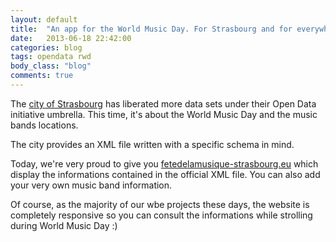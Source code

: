 ```yaml
---
layout: default
title:  "An app for the World Music Day. For Strasbourg and for everywhere."
date:   2013-06-18 22:42:00
categories: blog
tags: opendata rwd
body_class: "blog"
comments: true
---
```


The [city of Strasbourg](http://www.strasbourg.eu) has liberated more data sets under their Open Data initiative umbrella. This time, it's about the World Music Day and the music bands locations.

The city provides an XML file written with a specific schema in mind.

Today, we're very proud to give you [fetedelamusique-strasbourg.eu](http://www.fetedelamusique-strasbourg.eu) which display the informations contained in the official XML file. You can also add your very own music band information.

Of course, as the majority of our wbe projects these days, the website is completely responsive so you can consult the informations while strolling during World Music Day :)